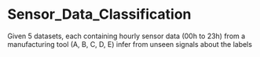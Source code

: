 # Sensor_Data_Classification
Given 5 datasets, each containing hourly sensor data (00h to 23h) from a manufacturing tool (A, B, C, D, E) infer from unseen signals about the labels
